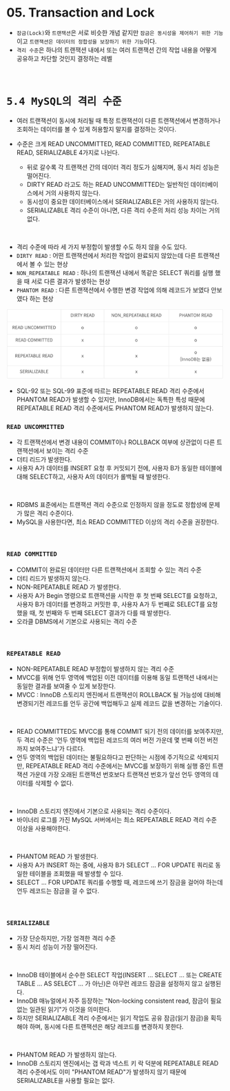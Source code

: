 # 05. Transaction and Lock

- `잠금(Lock)`와 `트랜잭션`은 서로 비슷한 개념 같지만 `잠금은 동시성을 제어하기 위한 기능`이고 `트랜잭션은 데이터의 정합성을 보장하기 위한 기능`이다.  
- `격리 수준`은 하나의 트랜잭션 내에서 또는 여러 트랜잭션 간의 작업 내용을 어떻게 공유하고 차단할 것인지 결정하는 레벨

<br/>

# **`5.4 MySQL의 격리 수준`**
- 여러 트랜잭션이 동시에 처리될 때 특정 트랜잭션이 다른 트랜잭션에서 변경하거나 조회하는 데이터를 볼 수 있게 허용할지 말지를 결정하는 것이다.

- 수준은 크게 READ UNCOMMITTED, READ COMMITTED, REPEATABLE READ, SERIALIZABLE 4가지로 나뉜다.
    - 뒤로 갈수록 각 트랜잭션 간의 데이터 격리 정도가 심해지며, 동시 처리 성능은 떨어진다.
    - DIRTY READ 라고도 하는 READ UNCOMMITTED는 일반적인 데이터베이스에서 거의 사용하지 않는다.
    - 동시성이 중요한 데이터베이스에서 SERIALIZABLE은 거의 사용하지 않는다.
    - SERIALIZABLE 격리 수준이 아니면, 다른 격리 수준의 처리 성능 차이는 거의 없다.

<br/>

- 격리 수준에 따라 세 가지 부정합이 발생할 수도 하지 않을 수도 있다.
- `DIRTY READ` : 어떤 트랜잭션에서 처리한 작업이 완료되지 않았는데 다른 트랜잭션에서 볼 수 있는 현상
- `NON_REPEATABLE READ` : 하나의 트랜잭션 내에서 똑같은 SELECT 쿼리를 실행 했을 때 서로 다른 결과가 발생하는 현상
- `PHANTOM READ` : 다른 트랜잭션에서 수행한 변경 작업에 의해 레코드가 보였다 안보였다 하는 현상

![격리수준의세가지부정합](/img/MySQL/격리수준의세가지부정합.png)
- SQL-92 또는 SQL-99 표준에 따르는 REPEATABLE READ 격리 수준에서 PHANTOM READ가 발생할 수 있지만, InnoDB에서는 독특한 특성 때문에 REPEATABLE READ 격리 수준에서도 PHANTOM READ가 발생하지 않는다.

### `READ UNCOMMITTED`
- 각 트랜잭션에서 변경 내용이 COMMIT이나 ROLLBACK 여부에 상관없이 다른 트랜잭션에서 보이는 격리 수준
- 더티 리드가 발생한다.
- 사용자 A가 데이터를 INSERT 요청 후 커밋되기 전에, 사용자 B가 동일한 테이블에 대해 SELECT하고, 사용자 A의 데이터가 롤백될 때 발생한다.

<br/>

- RDBMS 표준에서는 트랜잭션 격리 수준으로 인정하지 않을 정도로 정합성에 문제가 많은 격리 수준이다.
- MySQL을 사용한다면, 최소 READ COMMITTED 이상의 격리 수준을 권장한다.

<br/>

### `READ COMMITTED`
- COMMIT이 완료된 데이터만 다른 트랜잭션에서 조회할 수 있는 격리 수준
- 더티 리드가 발생하지 않는다.
- NON-REPEATABLE READ 가 발생한다.
- 사용자 A가 Begin 명령으로 트랜잭션을 시작한 후 첫 번째 SELECT를 요청하고, 사용자 B가 데이터를 변경하고 커밋한 후, 사용자 A가 두 번째로 SELECT를 요청 했을 때, 첫 번째와 두 번째 SELECT 결과가 다를 때 발생한다.
- 오라클 DBMS에서 기본으로 사용되는 격리 수준

<br/>

### `REPEATABLE READ`
- NON-REPEATABLE READ 부정합이 발생하지 않는 격리 수준
- MVCC를 위해 언두 영역에 백업된 이전 데이터를 이용해 동일 트랜잭션 내에서는 동일한 결과를 보여줄 수 있게 보장한다.
- MVCC : InnoDB 스토리지 엔진에서 트랜잭션이 ROLLBACK 될 가능성에 대비해 변경되기전 레코드를 언두 공간에 백업해두고 실제 레코드 값을 변경하는 기술이다.

<br/>

- READ COMMITTED도 MVCC를 통해 COMMIT 되기 전의 데이터를 보여주지만, 두 격리 수준은 '언두 영역에 백업된 레코드의 여러 버전 가운데 몇 번째 이전 버전까지 보여주느냐'가 다르다.
- 언두 영역의 백업된 데이터는 불필요하다고 판단하는 시점에 주기적으로 삭제되지만, REPEATABLE READ 격리 수준에서는 MVCC를 보장하기 위해 실행 중인 트랜잭션 가운데 가장 오래된 트랜잭션 번호보다 트랜잭션 번호가 앞선 언두 영역의 데이터를 삭제할 수 없다.

<br/>

- InnoDB 스토리지 엔진에서 기본으로 사용되는 격리 수준이다.
- 바이너리 로그를 가진 MySQL 서버에서는 최소 REPEATABLE READ 격리 수준 이상을 사용해야한다.

<br/>

- PHANTOM READ 가 발생한다.
- 사용자 A가 INSERT 하는 중에, 사용자 B가 SELECT ... FOR UPDATE 쿼리로 동일한 테이블을 조회했을 때 발생할 수 있다.
- SELECT ... FOR UPDATE 쿼리를 수행할 때, 레코드에 쓰기 잠금을 걸어야 하는데 언두 레코드는 잠금을 걸 수 없다.

<br/>

### `SERIALIZABLE`
- 가장 단순하지만, 가장 엄격한 격리 수준
- 동시 처리 성능이 가장 떨어진다.

<br/>

- InnoDB 테이블에서 순수한 SELECT 작업(INSERT ... SELECT ... 또는 CREATE TABLE ... AS SELECT ... 가 아닌)은 아무런 레코드 잠금을 설정하지 않고 실행된다.
- InnoDB 매뉴얼에서 자주 등장하는 "Non-locking consistent read, 잠금이 필요 없는 일관된 읽기"가 이것을 의미한다.
- 하지만 SERIALIZABLE 격리 수준에서는 읽기 작업도 공유 잠금(읽기 잠금)을 획득해야 하며, 동시에 다른 트랜잭션은 해당 레코드를 변경하지 못한다.

<br/>

- PHANTOM READ 가 발생하지 않는다.
- InnoDB 스토리지 엔진에서는 갭 락과 넥스트 키 락 덕분에 REPEATABLE READ 격리 수준에서도 이미 "PHANTOM READ"가 발생하지 않기 때문에 SERIALIZABLE을 사용할 필요는 없다.